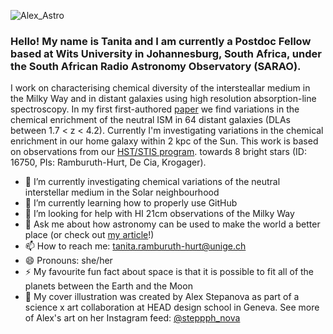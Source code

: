 ![Alex_Astro](https://github.com/tanita-rh/tanita-rh/assets/44651915/88eef3ed-ccc1-45c3-bd19-ecc1d2a02a0d)

### Hello! My name is Tanita and I am currently a Postdoc Fellow based at Wits University in Johannesburg, South Africa, under the South African Radio Astronomy Observatory (SARAO).

I work on characterising chemical diversity of the intersteallar medium in the Milky Way and in distant galaxies using high resolution absorption-line spectroscopy. In my first first-authored [paper](https://arxiv.org/abs/2302.00131) we find variations in the chemical enrichment of the neutral ISM in 64 distant galaxies (DLAs between 1.7 < z < 4.2). Currently I'm investigating variations in the chemical enrichment in our home galaxy within 2 kpc of the Sun. This work is based on observations from our [HST/STIS program](https://www.stsci.edu/hst/observing/program-information?id=16750&observatory=HST&pi=1). towards 8 bright stars (ID: 16750, PIs: Ramburuth-Hurt, De Cia, Krogager). 

- 🔭 I’m currently investigating chemical variations of the neutral interstellar medium in the Solar neighbourhood
- 🌱 I’m currently learning how to properly use GitHub
- 🤔 I’m looking for help with HI 21cm observations of the Milky Way
- 💬 Ask me about how astronomy can be used to make the world a better place (or check out [my article](https://www.astro4dev.org/can-astronomy-make-the-world-a-better-place/#:~:text=Through%20the%20OAD%2C%20projects%20based,and%20social%20and%20environmental%20sustainability.)!)
- 📫 How to reach me: tanita.ramburuth-hurt@unige.ch
- 😄 Pronouns: she/her
- ⚡ My favourite fun fact about space is that it is possible to fit all of the planets between the Earth and the Moon
- 🎨 My cover illustration was created by Alex Stepanova as part of a science x art collaboration at HEAD design school in Geneva. See more of Alex's art on her Instagram feed: [@steppph_nova](https://www.instagram.com/steppph_nova/) 


